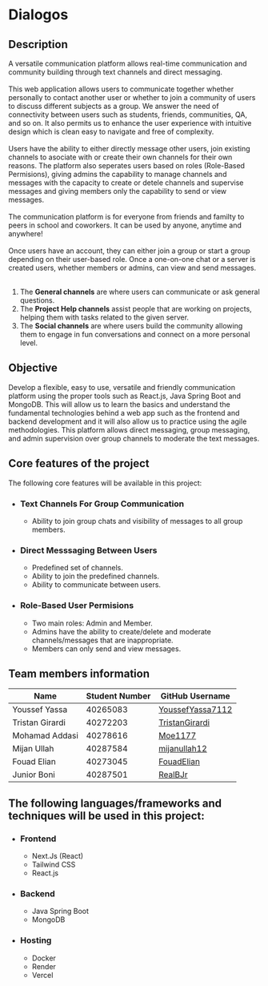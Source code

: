 <!-- README.md -->

# Dialogos

## Description

<div style="display: flex; flex-direction: column;">
<div>A versatile communication platform allows real-time communication and community building through text channels and direct messaging.<br></div>
<br>
<div>This web application allows users to communicate together whether personally to contact another user or whether to join a community of users to discuss different subjects as a group. We answer the need of connectivity between users such as students, friends, communities, QA, and so on. It also permits us to enhance the user experience with intuitive design which is clean easy to navigate and free of complexity.<br></div>
<br>
<div>Users have the ability to either directly message other users, join existing channels to asociate with or create their own channels for their own reasons. The platform also seperates users based on roles (Role-Based Permisions), giving admins the capability to manage channels and messages with the capacity to create or detele channels and supervise messages and giving members only the capability to send or view messages.</div>
<br>
<div>The communication platform is for everyone from friends and familty to peers in school and coworkers. It can be used by anyone, anytime and anywhere!</div>
<br>
<div>Once users have an account, they can either join a group or start a group depending on their user-based role. Once a one-on-one chat or a server is created users, whether members or admins, can view and send messages.<div> 
<br>
<ol><li>The <b>General channels</b> are where users can communicate or ask general questions.</li><li>The <b>Project Help channels</b> assist people that are working on projects, helping them with tasks related to the given server.</li><li>The <b>Social channels</b> are where users build the community allowing them to engage in fun conversations and connect on a more personal level.</li></ol>
</div>
<!-- Description -->

## Objective

<!-- Objectif is for the class or the app?-->

Develop a flexible, easy to use, versatile and friendly communication platform using the proper tools such as React.js, Java Spring
Boot and MongoDB. This will allow us to learn the basics and understand the fundamental technologies behind a web app such as the frontend and backend development and it will also allow us to practice using the agile methodologies. This platform allows direct messaging, group messaging, and admin supervision over group channels to moderate the text messages.

## Core features of the project

The following core features will be available in this project:

- ### Text Channels For Group Communication
  - Ability to join group chats and visibility of messages to all group members.
- ### Direct Messsaging Between Users
  - Predefined set of channels.
  - Ability to join the predefined channels.
  - Ability to communicate between users.
- ### Role-Based User Permisions
  - Two main roles: Admin and Member.
  - Admins have the ability to create/delete and moderate channels/messages that are inappropriate.
  - Members can only send and view messages.

## Team members information

| Name            | Student Number | GitHub Username                                         |
| --------------- | -------------- | ------------------------------------------------------- |
| Youssef Yassa   | 40265083       | [YoussefYassa7112](https://github.com/YoussefYassa7112) |
| Tristan Girardi | 40272203       | [TristanGirardi](https://github.com/TristanGirardi)     |
| Mohamad Addasi  | 40278616       | [Moe1177](https://github.com/Moe1177)                   |
| Mijan Ullah     | 40287584       | [mijanullah12](https://github.com/mijanullah12)         |
| Fouad Elian     | 40273045      | [FouadElian](https://github.com/FouadElian)             |
| Junior Boni     | 40287501       | [RealBJr](https://github.com/RealBJr)                   |

## The following languages/frameworks and techniques will be used in this project:

- ### Frontend

  - Next.Js (React)
  - Tailwind CSS
  - React.js

- ### Backend
  - Java Spring Boot
  - MongoDB

- ### Hosting
  - Docker
  - Render
  - Vercel
